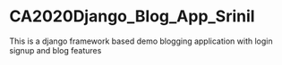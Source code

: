 # CA2020Django_Blog_App_Srinil
This is a django framework based demo blogging application with login signup and blog features
